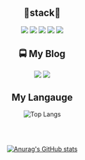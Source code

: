 <div align = center>
<div align=center> <h2>🚗stack🚕</h2> </div>
<div align=center>
<img src="https://img.shields.io/badge/Python-3766AB?style=flat-square&logo=Python&logoColor=white"/></a>  </t> <img src="https://img.shields.io/badge/Android-3DDC84?style=flat-square&logo=Android&logoColor=white"/> </t> <img src="https://img.shields.io/badge/Kotlin-1568AB?style=flat-squre&logo=Kotlin&logoColor=white"/> </t><img src="https://img.shields.io/badge/Flutter-4479A1?style=flat-square&logo=Flutter&logoColor=white"/> </t> <img src="https://img.shields.io/badge/Dart-0175C2?style=flat-squre&logo=Dart&logoColor=white"/>
</div>

<div align=center> <h2>🚍 My Blog </h2> </div>
<div align=center>
<a href="https://velog.io/@ho-taek" target="_blank"><img src="https://img.shields.io/badge/Velog-20c997?style=flat-square&logo=Vimeo&logoColor=white"/></a>
<a href="https://goodbegunishalfdone.tistory.com/"><img src="https://img.shields.io/badge/Tistory-000000?style=flat-square&logo=Tistory&logoColor=orange"/></a>
</div>

<div align=center> <h2>My Langauge</h2></div>

  ![Top Langs](https://github-readme-stats.vercel.app/api/top-langs/?username=ho-taek&count_private=true&langs_count=6&hide=jupyter%20notebook)


</br>
</br>
  
  [![Anurag's GitHub stats](https://github-readme-stats.vercel.app/api?username=ho-taek)](https://github.com/anuraghazra/github-readme-stats?show_icons=true?theme=dark&count_private=true)
 
</div>
